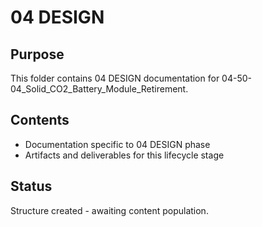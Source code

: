 # 04 DESIGN

## Purpose
This folder contains 04 DESIGN documentation for 04-50-04_Solid_CO2_Battery_Module_Retirement.

## Contents
- Documentation specific to 04 DESIGN phase
- Artifacts and deliverables for this lifecycle stage

## Status
Structure created - awaiting content population.
